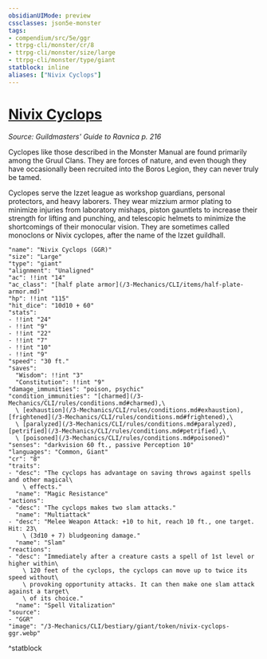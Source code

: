 ```yaml
---
obsidianUIMode: preview
cssclasses: json5e-monster
tags:
- compendium/src/5e/ggr
- ttrpg-cli/monster/cr/8
- ttrpg-cli/monster/size/large
- ttrpg-cli/monster/type/giant
statblock: inline
aliases: ["Nivix Cyclops"]
---
```

# [Nivix Cyclops](3-Mechanics\CLI\bestiary\giant/nivix-cyclops-ggr.md)
*Source: Guildmasters' Guide to Ravnica p. 216*  

Cyclopes like those described in the Monster Manual are found primarily among the Gruul Clans. They are forces of nature, and even though they have occasionally been recruited into the Boros Legion, they can never truly be tamed.

Cyclopes serve the Izzet league as workshop guardians, personal protectors, and heavy laborers. They wear mizzium armor plating to minimize injuries from laboratory mishaps, piston gauntlets to increase their strength for lifting and punching, and telescopic helmets to minimize the shortcomings of their monocular vision. They are sometimes called monoclons or Nivix cyclopes, after the name of the Izzet guildhall.

```statblock
"name": "Nivix Cyclops (GGR)"
"size": "Large"
"type": "giant"
"alignment": "Unaligned"
"ac": !!int "14"
"ac_class": "[half plate armor](/3-Mechanics/CLI/items/half-plate-armor.md)"
"hp": !!int "115"
"hit_dice": "10d10 + 60"
"stats":
- !!int "24"
- !!int "9"
- !!int "22"
- !!int "7"
- !!int "10"
- !!int "9"
"speed": "30 ft."
"saves":
  "Wisdom": !!int "3"
  "Constitution": !!int "9"
"damage_immunities": "poison, psychic"
"condition_immunities": "[charmed](/3-Mechanics/CLI/rules/conditions.md#charmed),\
  \ [exhaustion](/3-Mechanics/CLI/rules/conditions.md#exhaustion), [frightened](/3-Mechanics/CLI/rules/conditions.md#frightened),\
  \ [paralyzed](/3-Mechanics/CLI/rules/conditions.md#paralyzed), [petrified](/3-Mechanics/CLI/rules/conditions.md#petrified),\
  \ [poisoned](/3-Mechanics/CLI/rules/conditions.md#poisoned)"
"senses": "darkvision 60 ft., passive Perception 10"
"languages": "Common, Giant"
"cr": "8"
"traits":
- "desc": "The cyclops has advantage on saving throws against spells and other magical\
    \ effects."
  "name": "Magic Resistance"
"actions":
- "desc": "The cyclops makes two slam attacks."
  "name": "Multiattack"
- "desc": "Melee Weapon Attack: +10 to hit, reach 10 ft., one target. Hit: 23\
    \ (3d10 + 7) bludgeoning damage."
  "name": "Slam"
"reactions":
- "desc": "Immediately after a creature casts a spell of 1st level or higher within\
    \ 120 feet of the cyclops, the cyclops can move up to twice its speed without\
    \ provoking opportunity attacks. It can then make one slam attack against a target\
    \ of its choice."
  "name": "Spell Vitalization"
"source":
- "GGR"
"image": "/3-Mechanics/CLI/bestiary/giant/token/nivix-cyclops-ggr.webp"
```
^statblock